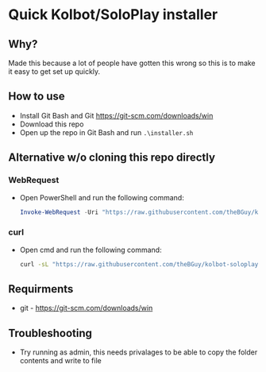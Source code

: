 # Quick Kolbot/SoloPlay installer

## Why?
Made this because a lot of people have gotten this wrong so this is to make it easy to get set up quickly.

## How to use
- Install Git Bash and Git <https://git-scm.com/downloads/win>
- Download this repo
- Open up the repo in Git Bash and run `.\installer.sh`

## Alternative w/o cloning this repo directly
### WebRequest
- Open PowerShell and run the following command:
  ```powershell
  Invoke-WebRequest -Uri "https://raw.githubusercontent.com/theBGuy/kolbot-soloplay-installer/master/installer.sh" -OutFile "installer.sh"; ./installer.sh
  ```

### curl
- Open cmd and run the following command:
  ```bash
  curl -sL "https://raw.githubusercontent.com/theBGuy/kolbot-soloplay-installer/master/installer.sh" | bash
  ```

## Requirments
- git - <https://git-scm.com/downloads/win>

## Troubleshooting
- Try running as admin, this needs privalages to be able to copy the folder contents and write to file
